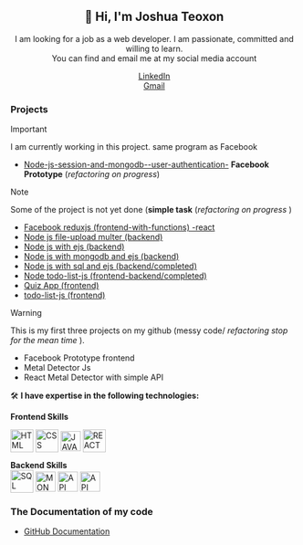 <h2 align="center">👋 Hi, I'm Joshua Teoxon </h2>
<p align="center"> I am looking for a job as a web developer. I am passionate, committed and willing to learn. <br/> You can find and email me at my social media account</p> 
<div align="center"><a href="https://www.linkedin.com/in/joshua-teoxon-34223b217/"> LinkedIn </a>  </div>
<div align="center"> <a href ="https://mail.google.com/mail/u/0/?to=teoxonjoshua13@gmail.com&su=Subject&body=BODY&bcc=teoxonjoshua36@gmail.com&fs=1&tf=cm"> Gmail </a> </div>

### Projects 
> [!IMPORTANT]
> I am currently working in this project. same program as Facebook
* [Node-js-session-and-mongodb--user-authentication-](https://github.com/choxii13/Node-js-session-and-mongodb--user-authentication-) <b>Facebook Prototype</b> (<i>refactoring on progress</i>)

> [!NOTE]
> Some of the project is not yet done (<b>simple task</b> (<i>refactoring on progress</i> )
*  [Facebook reduxjs (frontend-with-functions) -react](https://github.com/choxii13/Facebook-reduxjs--frontend-with-functions---react)
*  [Node js file-upload multer (backend)](https://github.com/choxii13/Node-js-file-upload--backend-)
*  [Node js with ejs (backend)](https://github.com/choxii13/Node-js-with-ejs--backend-)
*  [Node js with mongodb and ejs (backend)](https://github.com/choxii13/Node-js-with-mongodbejs--backend-)
*  [Node js with sql and ejs (backend/completed)](https://github.com/choxii13/Node-js-with-sql-and-ejs--backend-)
*  [Node todo-list-js  (frontend-backend/completed)](https://github.com/choxii13/Node-todo-list-js---frontend-backend-)
*  [Quiz App (frontend)](https://github.com/choxii13/Quiz-App--frontend-)
*  [todo-list-js (frontend)](https://github.com/choxii13/todo-list-js)


> [!WARNING]
> This is my first three projects on my github (messy code/ <i> refactoring stop for the mean time </i>).
*  Facebook Prototype frontend
*  Metal Detector Js
*  React Metal Detector with simple API

 <p> 🛠️ <b> I have expertise in the following technologies:</b></p>
<b>Frontend Skills</b>
 <p><img align="center" src="https://www.svgrepo.com/show/452228/html-5.svg" height="40" width="40" alt="HTML"/> 
<img align="center" src="https://www.svgrepo.com/show/452185/css-3.svg" height="40" width="40" alt="CSS"/> 
<img align="center" src="https://www.svgrepo.com/show/349419/javascript.svg" height="35" width="35" alt="JAVASCRIPT"/> 
<img align="center" src="https://www.svgrepo.com/show/493719/react-javascript-js-framework-facebook.svg" height="40" width="40" alt="REACT"/>  </p>
<b>Backend Skills</b>
<div><img align="center" src="https://www.svgrepo.com/show/331761/sql-database-sql-azure.svg" height="40" width="40" alt="SQL"/> 
<img align="center" src="https://www.svgrepo.com/show/439231/mongodb.svg" height="35" width="35" alt="MONGODB"/> 
<img align="center" src="https://www.svgrepo.com/show/261808/api.svg" height="35" width="35" alt="API"/> 
<img align="center" src="https://miro.medium.com/v2/resize:fit:800/1*bc9pmTiyKR0WNPka2w3e0Q.png" height="35" width="35" alt="API"/>  </div>



### The Documentation of my code 
- [GitHub Documentation](https://docs.github.com/en/get-started/writing-on-github/getting-started-with-writing-and-formatting-on-github/basic-writing-and-formatting-syntax#links)

